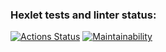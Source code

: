 ### Hexlet tests and linter status:

[![Actions Status](https://github.com/pozys/php-project-57/actions/workflows/hexlet-check.yml/badge.svg)](https://github.com/pozys/php-project-57/actions)
[![Maintainability](https://api.codeclimate.com/v1/badges/b404916d0494f50d1699/maintainability)](https://codeclimate.com/github/pozys/php-project-57/maintainability)
